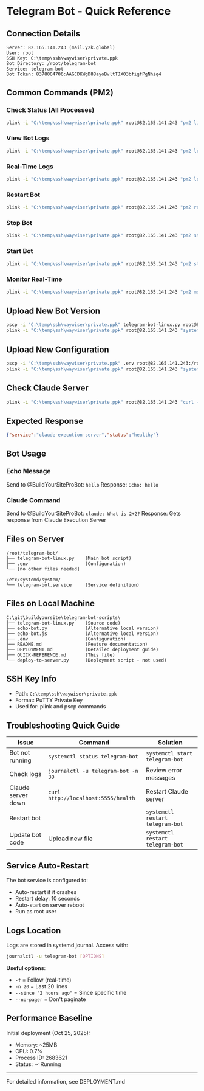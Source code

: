 # Telegram Bot - Quick Reference

## Connection Details

```
Server: 82.165.141.243 (mail.y2k.global)
User: root
SSH Key: C:\temp\ssh\waywiser\private.ppk
Bot Directory: /root/telegram-bot
Service: telegram-bot
Bot Token: 8378004706:AAGCDKWgD88ayoBvltTJX03bfigfPgNhiq4
```

## Common Commands (PM2)

### Check Status (All Processes)
```bash
plink -i "C:\temp\ssh\waywiser\private.ppk" root@82.165.141.243 "pm2 list"
```

### View Bot Logs
```bash
plink -i "C:\temp\ssh\waywiser\private.ppk" root@82.165.141.243 "pm2 logs telegram-bot --lines 20"
```

### Real-Time Logs
```bash
plink -i "C:\temp\ssh\waywiser\private.ppk" root@82.165.141.243 "pm2 logs telegram-bot"
```

### Restart Bot
```bash
plink -i "C:\temp\ssh\waywiser\private.ppk" root@82.165.141.243 "pm2 restart telegram-bot"
```

### Stop Bot
```bash
plink -i "C:\temp\ssh\waywiser\private.ppk" root@82.165.141.243 "pm2 stop telegram-bot"
```

### Start Bot
```bash
plink -i "C:\temp\ssh\waywiser\private.ppk" root@82.165.141.243 "pm2 start telegram-bot"
```

### Monitor Real-Time
```bash
plink -i "C:\temp\ssh\waywiser\private.ppk" root@82.165.141.243 "pm2 monit"
```

## Upload New Bot Version
```bash
pscp -i "C:\temp\ssh\waywiser\private.ppk" telegram-bot-linux.py root@82.165.141.243:/root/telegram-bot/telegram-bot-linux.py
plink -i "C:\temp\ssh\waywiser\private.ppk" root@82.165.141.243 "systemctl restart telegram-bot"
```

## Upload New Configuration
```bash
pscp -i "C:\temp\ssh\waywiser\private.ppk" .env root@82.165.141.243:/root/telegram-bot/.env
plink -i "C:\temp\ssh\waywiser\private.ppk" root@82.165.141.243 "systemctl restart telegram-bot"
```

## Check Claude Server
```bash
plink -i "C:\temp\ssh\waywiser\private.ppk" root@82.165.141.243 "curl -s http://localhost:5555/health"
```

## Expected Response
```json
{"service":"claude-execution-server","status":"healthy"}
```

## Bot Usage

### Echo Message
Send to @BuildYourSiteProBot: `hello`
Response: `Echo: hello`

### Claude Command
Send to @BuildYourSiteProBot: `claude: What is 2+2?`
Response: Gets response from Claude Execution Server

## Files on Server

```
/root/telegram-bot/
├── telegram-bot-linux.py    (Main bot script)
├── .env                     (Configuration)
└── [no other files needed]

/etc/systemd/system/
└── telegram-bot.service     (Service definition)
```

## Files on Local Machine

```
C:\git\buildyoursite\telegram-bot-scripts\
├── telegram-bot-linux.py    (Source code)
├── echo-bot.py              (Alternative local version)
├── echo-bot.js              (Alternative local version)
├── .env                     (Configuration)
├── README.md                (Feature documentation)
├── DEPLOYMENT.md            (Detailed deployment guide)
├── QUICK-REFERENCE.md       (This file)
└── deploy-to-server.py      (Deployment script - not used)
```

## SSH Key Info
- Path: `C:\temp\ssh\waywiser\private.ppk`
- Format: PuTTY Private Key
- Used for: plink and pscp commands

## Troubleshooting Quick Guide

| Issue | Command | Solution |
|-------|---------|----------|
| Bot not running | `systemctl status telegram-bot` | `systemctl start telegram-bot` |
| Check logs | `journalctl -u telegram-bot -n 30` | Review error messages |
| Claude server down | `curl http://localhost:5555/health` | Restart Claude server |
| Restart bot | | `systemctl restart telegram-bot` |
| Update bot code | Upload new file | `systemctl restart telegram-bot` |

## Service Auto-Restart

The bot service is configured to:
- Auto-restart if it crashes
- Restart delay: 10 seconds
- Auto-start on server reboot
- Run as root user

## Logs Location

Logs are stored in systemd journal. Access with:
```bash
journalctl -u telegram-bot [OPTIONS]
```

**Useful options**:
- `-f` = Follow (real-time)
- `-n 20` = Last 20 lines
- `--since "2 hours ago"` = Since specific time
- `--no-pager` = Don't paginate

## Performance Baseline

Initial deployment (Oct 25, 2025):
- Memory: ~25MB
- CPU: 0.7%
- Process ID: 2683621
- Status: ✓ Running

---

For detailed information, see DEPLOYMENT.md
